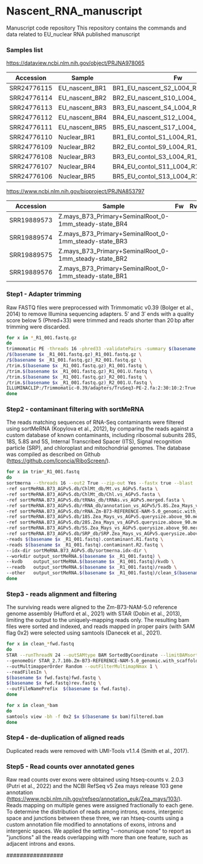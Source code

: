 # Nascent_RNA_manuscript
Manuscript code repository This repository contains the commands and data related to EU_nuclear RNA published manuscript

### Samples list

https://dataview.ncbi.nlm.nih.gov/object/PRJNA978065

Accession  | Sample | Fw | Rv
--- | --- | --- | --- 
SRR24776115 | EU_nascent_BR1 | BR1_EU_nascent_S2_L004_R1_001.fastq.gz | BR1_EU_nascent_S2_L004_R2_001.fastq.gz
SRR24776114 | EU_nascent_BR2 | BR2_EU_nascent_S10_L004_R1_001.fastq.gz | BR2_EU_nascent_S10_L004_R2_001.fastq.gz
SRR24776113 | EU_nascent_BR3 | BR3_EU_nascent_S4_L004_R1_001.fastq.gz | BR3_EU_nascent_S4_L004_R2_001.fastq.gz
SRR24776112 | EU_nascent_BR4 | BR4_EU_nascent_S12_L004_R1_001.fastq.gz | BR4_EU_nascent_S12_L004_R2_001.fastq.gz
SRR24776111 | EU_nascent_BR5 | BR5_EU_nascent_S17_L004_R1_001.fastq.gz | BR5_EU_nascent_S17_L004_R2_001.fastq.gz
SRR24776110 | Nuclear_BR1 | BR1_EU_contol_S1_L004_R1_001.fastq.gz | BR1_EU_contol_S1_L004_R2_001.fastq.gz
SRR24776109 | Nuclear_BR2 | BR2_EU_contol_S9_L004_R1_001.fastq.gz | BR2_EU_contol_S9_L004_R2_001.fastq.gz
SRR24776108 | Nuclear_BR3 | BR3_EU_contol_S3_L004_R1_001.fastq.gz | BR3_EU_contol_S3_L004_R2_001.fastq.gz
SRR24776107 | Nuclear_BR4 | BR4_EU_contol_S11_L004_R1_001.fastq.gz | BR4_EU_contol_S11_L004_R2_001.fastq.gz
SRR24776106 | Nuclear_BR5 | BR5_EU_contol_S13_L004_R1_001.fastq.gz | BR5_EU_contol_S13_L004_R2_001.fastq.gz

https://www.ncbi.nlm.nih.gov/bioproject/PRJNA853797

Accession  | Sample | Fw | Rv
--- | --- | --- | --- 
SRR19889573	| Z.mays_B73_Primary+SeminalRoot_0-1mm_steady-state_BR4 | | 
SRR19889574	| Z.mays_B73_Primary+SeminalRoot_0-1mm_steady-state_BR3 | | 
SRR19889575	| Z.mays_B73_Primary+SeminalRoot_0-1mm_steady-state_BR2 | | 
SRR19889576	| Z.mays_B73_Primary+SeminalRoot_0-1mm_steady-state_BR1 | | 

### Step1 - Adapter trimming
Raw FASTQ files were preprocessed with Trimmomatic v0.39 (Bolger et al., 2014) to remove Illumina sequencing adapters. 5′ and 3′ ends with a quality score below 5 (Phred+33) were trimmed and reads shorter than 20 bp after trimming were discarded. 

```bash
for x in *_R1_001.fastq.gz
do
trimmomatic PE -threads 16 -phred33 -validatePairs -summary $(basename $x _R1_001.fastq.gz).summary.txt \
/$(basename $x _R1_001.fastq.gz)_R1_001.fastq.gz \
/$(basename $x _R1_001.fastq.gz)_R2_001.fastq.gz \
/trim.$(basename $x _R1_001.fastq.gz)_R1_001.fastq \
/trim.$(basename $x _R1_001.fastq.gz)_R1_001.U.fastq \
/trim.$(basename $x _R1_001.fastq.gz)_R2_001.fastq \
/trim.$(basename $x _R1_001.fastq.gz)_R2_001.U.fastq \
ILLUMINACLIP:/Trimmomatic-0.39/adapters/TruSeq3-PE-2.fa:2:30:10:2:True LEADING:5 TRAILING:5 MINLEN:20  
done
```

### Step2 - contaminant filtering with sortMeRNA
The reads matching sequences of RNA-Seq contaminants were filtered using sortMeRNA (Kopylova et al., 2012), by comparing the reads against a custom database of known contaminants, including ribosomal subunits 28S, 18S, 5.8S and 5S, Internal Transcribed Spacer (ITS), Signal recognition particle (SRP), and chloroplast and mitochondrial genomes. The database was compiled as described on Github (https://github.com/lconcia/RiboScreen/).

```bash
for x in trim*_R1_001.fastq
do
sortmerna --threads 16 --out2 True --zip-out Yes --fastx true --blast '1 cigar qcov qstrand' --paired_in true \
-ref sortMeRNA.B73_AGPv5.db/ChlMt_db/Mt.vs_AGPv5.fasta \
-ref sortMeRNA.B73_AGPv5.db/ChlMt_db/Chl.vs_AGPv5.fasta \
-ref sortMeRNA.B73_AGPv5.db/tRNAs_db/tRNAs.vs_AGPv5.merged.fasta \
-ref sortMeRNA.B73_AGPv5.db/rRNA_db/annotation_vs_AGPv5/5.8S.Zea_Mays_vs_AGPv5.querysize.above_90.merged.fasta \
-ref sortMeRNA.B73_AGPv5.db/rRNA.Zm-B73-REFERENCE-NAM-5.0_genomic.with_scaffolds.ITS.fasta \
-ref sortMeRNA.B73_AGPv5.db/18S.Zea_Mays_vs_AGPv5.querysize.above_90.merged.fasta \
-ref sortMeRNA.B73_AGPv5.db/28S.Zea_Mays_vs_AGPv5.querysize.above_90.merged.fasta \
-ref sortMeRNA.B73_AGPv5.db/5S.Zea_Mays_vs_AGPv5.querysize.above_90.merged.fasta \
-ref sortMeRNA.B73_AGPv5.db/SRP_db/SRP.Zea_Mays_vs_AGPv5.querysize.above_90.merged.fasta \
-reads $(basename $x _R1_001.fastq).contaminant.R1.fastq \
-reads $(basename $x _R1_001.fastq).contaminant.R2.fastq \
--idx-dir sortMeRNA.B73_AGPv5.db/sortmerna.idx-dir \
--workdir output_sortMeRNA.$(basename $x _R1_001.fastq) \
--kvdb    output_sortMeRNA.$(basename $x _R1_001.fastq)/kvdb \
--readb   output_sortMeRNA.$(basename $x _R1_001.fastq)/readb \
--other   output_sortMeRNA.$(basename $x _R1_001.fastq)/clean_$(basename $x _R1_001.fastq).fastq
done
```

### Step3 - reads alignment and filtering
The surviving reads were aligned to the Zm-B73-NAM-5.0 reference genome assembly (Hufford et al., 2021) with STAR (Dobin et al., 2013), limiting the output to the uniquely-mapping reads only. The resulting bam files were sorted and indexed, and reads mapped in proper pairs (with SAM flag 0x2) were selected using samtools (Danecek et al., 2021).

```bash
for x in clean_*fwd.fastq
do
STAR --runThreadN 24 --outSAMtype BAM SortedByCoordinate --limitBAMsortRAM 20000000000 \
--genomeDir STAR_2.7.10b.Zm-B73-REFERENCE-NAM-5.0_genomic.with_scaffolds/ \
--outMultimapperOrder Random --outFilterMultimapNmax 1 \
--readFilesIn \
$(basename $x fwd.fastq)fwd.fastq \
$(basename $x fwd.fastq)rev.fastq \
--outFileNamePrefix  $(basename $x fwd.fastq).
done
```
```bash
for x in clean_*bam
do
samtools view -bh -f 0x2 $x $(basename $x bam)filtered.bam
done
```
 

### Step4 - de-duplication of aligned reads
Duplicated reads were removed with UMI-Tools v1.1.4 (Smith et al., 2017).

### Step5 - Read counts over annotated genes
Raw read counts over exons were obtained using htseq-counts v. 2.0.3 (Putri et al., 2022) and the NCBI RefSeq v5 Zea mays release 103 gene annotation (https://www.ncbi.nlm.nih.gov/refseq/annotation_euk/Zea_mays/103/). Reads mapping on multiple genes were assigned fractionally to each gene. To determine the distribution of reads among introns, exons, intergenic space and junctions between these three, we ran htseq-counts using a custom annotation file modified to annotations of exons, introns and intergenic spaces. We applied the setting "--nonunique none" to report as "junctions" all the reads overlapping with more than one feature, such as adjacent introns and exons. 

#################

